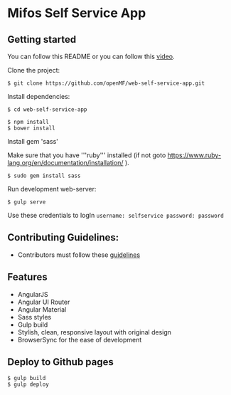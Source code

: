 # Mifos Self Service App

## Getting started
You can follow this README or you can follow this [video](https://mifosforge.jira.com/wiki/spaces/docs/pages/498794497/Developer+Environment+Setup+for+Online+Banking+App+2.0).

Clone the project:

    $ git clone https://github.com/openMF/web-self-service-app.git

Install dependencies:

    $ cd web-self-service-app
    
    $ npm install
    $ bower install

Install gem 'sass'
    
   Make sure that you have '''ruby''' installed (if not goto https://www.ruby-lang.org/en/documentation/installation/ ).
        
    $ sudo gem install sass

Run development web-server:

    $ gulp serve

Use these credentials to logIn `username: selfservice password: password`

    
## Contributing Guidelines:
* Contributors must follow these [guidelines](https://github.com/openMF/web-self-service-app/blob/develop/CONTRIBUTING.md)    

## Features

* AngularJS
* Angular UI Router
* Angular Material
* Sass styles
* Gulp build
* Stylish, clean, responsive layout with original design
* BrowserSync for the ease of development

## Deploy to Github pages  

    $ gulp build
    $ gulp deploy
